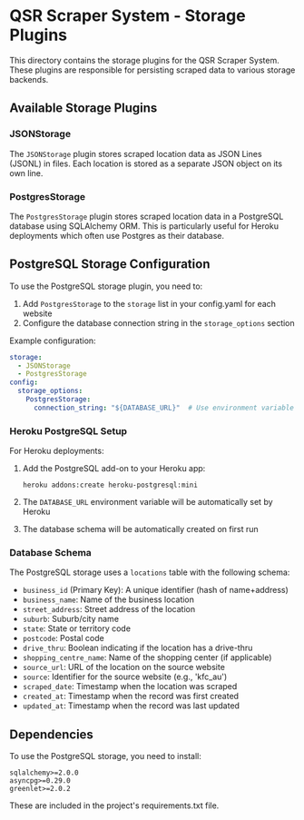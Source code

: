 # QSR Scraper System - Storage Plugins

This directory contains the storage plugins for the QSR Scraper System. These plugins are responsible for persisting scraped data to various storage backends.

## Available Storage Plugins

### JSONStorage

The `JSONStorage` plugin stores scraped location data as JSON Lines (JSONL) in files. Each location is stored as a separate JSON object on its own line.

### PostgresStorage

The `PostgresStorage` plugin stores scraped location data in a PostgreSQL database using SQLAlchemy ORM. This is particularly useful for Heroku deployments which often use Postgres as their database.

## PostgreSQL Storage Configuration

To use the PostgreSQL storage plugin, you need to:

1. Add `PostgresStorage` to the `storage` list in your config.yaml for each website
2. Configure the database connection string in the `storage_options` section

Example configuration:

```yaml
storage:
  - JSONStorage
  - PostgresStorage
config:
  storage_options:
    PostgresStorage:
      connection_string: "${DATABASE_URL}"  # Use environment variable
```

### Heroku PostgreSQL Setup

For Heroku deployments:

1. Add the PostgreSQL add-on to your Heroku app:
   ```
   heroku addons:create heroku-postgresql:mini
   ```

2. The `DATABASE_URL` environment variable will be automatically set by Heroku

3. The database schema will be automatically created on first run

### Database Schema

The PostgreSQL storage uses a `locations` table with the following schema:

- `business_id` (Primary Key): A unique identifier (hash of name+address)
- `business_name`: Name of the business location
- `street_address`: Street address of the location
- `suburb`: Suburb/city name
- `state`: State or territory code
- `postcode`: Postal code
- `drive_thru`: Boolean indicating if the location has a drive-thru
- `shopping_centre_name`: Name of the shopping center (if applicable)
- `source_url`: URL of the location on the source website
- `source`: Identifier for the source website (e.g., 'kfc_au')
- `scraped_date`: Timestamp when the location was scraped
- `created_at`: Timestamp when the record was first created
- `updated_at`: Timestamp when the record was last updated

## Dependencies

To use the PostgreSQL storage, you need to install:

```
sqlalchemy>=2.0.0
asyncpg>=0.29.0
greenlet>=2.0.2
```

These are included in the project's requirements.txt file.